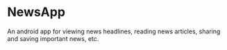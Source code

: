 # NewsApp
An android app for viewing news headlines, reading news articles, sharing and saving important news, etc.
